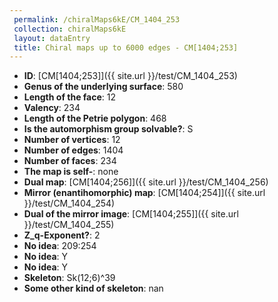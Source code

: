 ```yaml
--- 
 permalink: /chiralMaps6kE/CM_1404_253 
 collection: chiralMaps6kE
 layout: dataEntry
 title: Chiral maps up to 6000 edges - CM[1404;253]
---
```


- **ID**: [CM[1404;253]]({{ site.url }}/test/CM_1404_253)
- **Genus of the underlying surface**: 580
- **Length of the face**: 12
- **Valency**: 234
- **Length of the Petrie polygon**: 468
- **Is the automorphism group solvable?**: S
- **Number of vertices**: 12
- **Number of edges**: 1404
- **Number of faces**: 234
- **The map is self-**: none
- **Dual map**: [CM[1404;256]]({{ site.url }}/test/CM_1404_256)
- **Mirror (enantihomorphic) map**: [CM[1404;254]]({{ site.url }}/test/CM_1404_254)
- **Dual of the mirror image**: [CM[1404;255]]({{ site.url }}/test/CM_1404_255)
- **Z_q-Exponent?**: 2
- **No idea**:  209:254
- **No idea**: Y
- **No idea**: Y
- **Skeleton**: Sk(12;6)^39
- **Some other kind of skeleton**: nan
